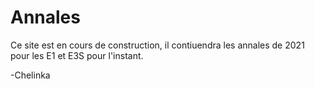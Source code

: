 # Annales

Ce site est en cours de construction, il contiuendra les annales de 2021 pour les E1 et E3S pour l'instant.

-Chelinka
